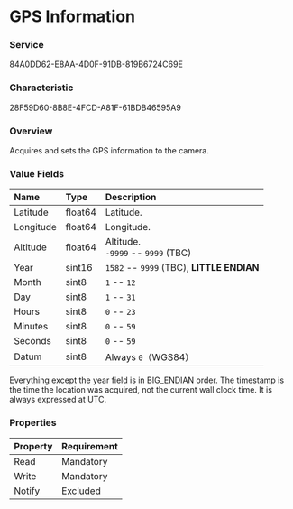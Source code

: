 # GPS Information

### Service

84A0DD62-E8AA-4D0F-91DB-819B6724C69E

### Characteristic

28F59D60-8B8E-4FCD-A81F-61BDB46595A9

### Overview

Acquires and sets the GPS information to the camera.

### Value Fields

| Name | Type | Description |
|:--|:--|:--|
| Latitude | float64 | Latitude. |
| Longitude | float64 | Longitude. |
| Altitude | float64 | Altitude.<br>`-9999` -- `9999` (TBC) |
| Year | sint16 | `1582` -- `9999` (TBC), **LITTLE ENDIAN** |
| Month | sint8 | `1` -- `12` |
| Day | sint8 | `1` -- `31` |
| Hours | sint8 | `0` -- `23` |
| Minutes | sint8 | `0` -- `59` |
| Seconds | sint8 | `0` -- `59` |
| Datum | sint8 | Always `0`（WGS84）|

Everything except the year field is in BIG_ENDIAN order. The timestamp is the time the location was acquired, not the current wall clock time. It is always expressed at UTC.

### Properties

| Property | Requirement |
|:--|:--|
| Read | Mandatory |
| Write | Mandatory |
| Notify | Excluded |

